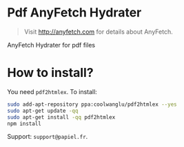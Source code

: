 # Pdf AnyFetch Hydrater
> Visit http://anyfetch.com for details about AnyFetch.

AnyFetch Hydrater for pdf files

# How to install?

You need `pdf2htmlex`. To install:
```sh
sudo add-apt-repository ppa:coolwanglu/pdf2htmlex --yes
sudo apt-get update -qq
sudo apt-get install -qq pdf2htmlex
npm install
```

Support: `support@papiel.fr`.
